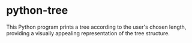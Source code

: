 # python-tree
This Python program prints a tree according to the user's chosen length, providing a visually appealing representation of the tree structure.
